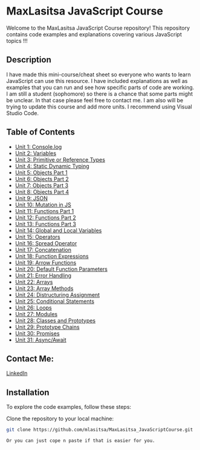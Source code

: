 # MaxLasitsa JavaScript Course

Welcome to the MaxLasitsa JavaScript Course repository! This repository contains code examples and explanations covering various JavaScript topics !!!

## Description 

I have made this mini-course/cheat sheet so everyone who wants to learn JavaScript can use this resource. I have included explanations as well as examples that you can run and see how specific parts of code are working. I am still a student (sophomore) so there is a chance that some parts might be unclear. In that case please feel free to contact me. I am also will be trying to update this course and add more units. I recommend using Visual Studio Code.

## Table of Contents

- [Unit 1: Console.log](https://github.com/mlasitsa/MaxLasitsa_JavaScriptCourse/blob/main/Unit1_ConsoleLog.js)
- [Unit 2: Variables](https://github.com/mlasitsa/MaxLasitsa_JavaScriptCourse/blob/main/Unit2_VARIABLES.js)
- [Unit 3: Primitive or Reference Types](https://github.com/mlasitsa/MaxLasitsa_JavaScriptCourse/blob/main/Unit3_TYPES_PRIMITIVE_OR_REFERENCE.js)
- [Unit 4: Static Dynamic Typing](https://github.com/mlasitsa/MaxLasitsa_JavaScriptCourse/blob/main/Unit4_STATIC_DYNAMIC_TYPING.js)
- [Unit 5: Objects Part 1](https://github.com/mlasitsa/MaxLasitsa_JavaScriptCourse/blob/main/Unit5_Objects.js)
- [Unit 6: Objects Part 2](https://github.com/mlasitsa/MaxLasitsa_JavaScriptCourse/blob/main/Unit6_Objects2.js)
- [Unit 7: Objects Part 3](https://github.com/mlasitsa/MaxLasitsa_JavaScriptCourse/blob/main/Unit7_Objects3.js)
- [Unit 8: Objects Part 4](https://github.com/mlasitsa/MaxLasitsa_JavaScriptCourse/blob/main/Unit8_Objects4.js)
- [Unit 9: JSON](https://github.com/mlasitsa/MaxLasitsa_JavaScriptCourse/blob/main/Unit9_JSON.js)
- [Unit 10: Mutation in JS](https://github.com/mlasitsa/MaxLasitsa_JavaScriptCourse/blob/main/Unit10_MutationInJS.js)
- [Unit 11: Functions Part 1](https://github.com/mlasitsa/MaxLasitsa_JavaScriptCourse/blob/main/Unit11_Functions.js)
- [Unit 12: Functions Part 2](https://github.com/mlasitsa/MaxLasitsa_JavaScriptCourse/blob/main/Unit12_Functions2.js)
- [Unit 13: Functions Part 3](https://github.com/mlasitsa/MaxLasitsa_JavaScriptCourse/blob/main/Unit13_Functions3.js)
- [Unit 14: Global and Local Variables](https://github.com/mlasitsa/MaxLasitsa_JavaScriptCourse/blob/main/Unit14_GlobalLocal_Variables.js)
- [Unit 15: Operators](https://github.com/mlasitsa/MaxLasitsa_JavaScriptCourse/blob/main/Unit15_Operators.js)
- [Unit 16: Spread Operator](https://github.com/mlasitsa/MaxLasitsa_JavaScriptCourse/blob/main/Unit16_SpreadOperator.js)
- [Unit 17: Concatenation](https://github.com/mlasitsa/MaxLasitsa_JavaScriptCourse/blob/main/Unit17_%20Concatenation.js)
- [Unit 18: Function Expressions](https://github.com/mlasitsa/MaxLasitsa_JavaScriptCourse/blob/main/Unit18_Function_Expressions.js)
- [Unit 19: Arrow Functions](https://github.com/mlasitsa/MaxLasitsa_JavaScriptCourse/blob/main/Unit19_ArrowFunctions.js)
- [Unit 20: Default Function Parameters](https://github.com/mlasitsa/MaxLasitsa_JavaScriptCourse/blob/main/Unit20_DefaultFunctionParameters.js)
- [Unit 21: Error Handling](https://github.com/mlasitsa/MaxLasitsa_JavaScriptCourse/blob/main/Unit21_ErrorHandling.js)
- [Unit 22: Arrays](https://github.com/mlasitsa/MaxLasitsa_JavaScriptCourse/blob/main/Unit22_Arrays.js)
- [Unit 23: Array Methods](https://github.com/mlasitsa/MaxLasitsa_JavaScriptCourse/blob/main/Unit23_ArraysMethods.js)
- [Unit 24: Distructuring Assignment](https://github.com/mlasitsa/MaxLasitsa_JavaScriptCourse/blob/main/Unit24_DestructuringAssignment.js)
- [Unit 25: Conditional Statements](https://github.com/mlasitsa/MaxLasitsa_JavaScriptCourse/blob/main/Unit25_ConditionalStatements.js)
- [Unit 26: Loops](https://github.com/mlasitsa/MaxLasitsa_JavaScriptCourse/blob/main/Unit26_Loops.js)
- [Unit 27: Modules](https://github.com/mlasitsa/MaxLasitsa_JavaScriptCourse/blob/main/Unit27_Modules.js)
- [Unit 28: Classes and Prototypes](https://github.com/mlasitsa/MaxLasitsa_JavaScriptCourse/blob/main/Unit28_ClassesAndPrototypes.js)
- [Unit 29: Prototype Chains](https://github.com/mlasitsa/MaxLasitsa_JavaScriptCourse/blob/main/Unit29_PrototypeChains.js)
- [Unit 30: Promises](https://github.com/mlasitsa/MaxLasitsa_JavaScriptCourse/blob/main/Unit30_Promises.js)
- [Unit 31: Async/Await](https://github.com/mlasitsa/MaxLasitsa_JavaScriptCourse/blob/main/Unit31_AsyncAwait.js)

## Contact Me:
[LinkedIn](https://www.linkedin.com/in/maxlasitsa/)

## Installation

To explore the code examples, follow these steps:

 Clone the repository to your local machine:

   ```bash
   git clone https://github.com/mlasitsa/MaxLasitsa_JavaScriptCourse.git

Or you can just cope n paste if that is easier for you.


 

